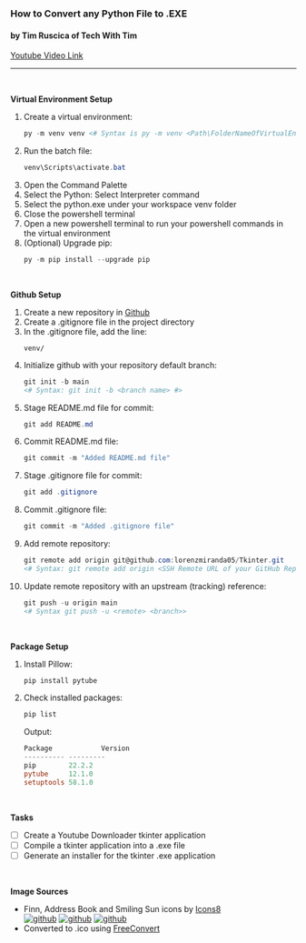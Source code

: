 ### **How to Convert any Python File to .EXE**
#### by Tim Ruscica of Tech With Tim

[Youtube Video Link][Tech With Tim]

---


<br  />

**Virtual Environment Setup**
1. Create a virtual environment:
    ```powershell
    py -m venv venv <# Syntax is py -m venv <Path\FolderNameOfVirtualEnvironment> #>
    ```
1. Run the batch file:
    ```powershell
    venv\Scripts\activate.bat
    ```
1. Open the Command Palette
1. Select the Python: Select Interpreter command
1. Select the python.exe under your workspace venv folder
1. Close the powershell terminal
1. Open a new powershell terminal to run your powershell commands in the virtual environment
1. (Optional) Upgrade pip:
    ```powershell
    py -m pip install --upgrade pip
    ```


<br  />

**Github Setup**
1. Create a new repository in [Github](https://github.com)
1. Create a .gitignore file in the project directory
1. In the .gitignore file, add the line:
    ```
    venv/
    ```
1. Initialize github with your repository default branch:
    ```powershell
    git init -b main
    <# Syntax: git init -b <branch name> #>
    ```
1. Stage README.md file for commit:
    ```powershell
    git add README.md
    ```
1. Commit README.md file:
    ```powershell
    git commit -m "Added README.md file"
    ```
1. Stage .gitignore file for commit:
    ```powershell
    git add .gitignore
    ```
1. Commit .gitignore file:
    ```powershell
    git commit -m "Added .gitignore file"
    ```
1. Add remote repository:
    ```powershell
    git remote add origin git@github.com:lorenzmiranda05/Tkinter.git
    <# Syntax: git remote add origin <SSH Remote URL of your GitHub Repository> #>
    ```
1. Update remote repository with an upstream (tracking) reference:
    ```powershell
    git push -u origin main
    <# Syntax git push -u <remote> <branch>>
    ```


<br  />

**Package Setup**
1. Install Pillow:
    ```powershell
    pip install pytube
    ```
1. Check installed packages:
    ```powershell
    pip list
    ```
    Output:
    ```powershell    
    Package            Version
    ---------- ---------
    pip        22.2.2
    pytube     12.1.0
    setuptools 58.1.0
    ```

<br  />

**Tasks**
* [ ] Create a Youtube Downloader tkinter application
* [ ] Compile a tkinter application into a .exe file
* [ ] Generate an installer for the tkinter .exe application

<br  />

**Image Sources**
*  Finn, Address Book and Smiling Sun icons by [Icons8][Icons8]
    <br  />
    [![github](https://img.icons8.com/fluency/60/finn.png)][Finn]
    [![github](https://img.icons8.com/officel/60/address-book.png)][Address Book]
    [![github](https://img.icons8.com/clouds/60/smiling-sun.png)][Smiling Sun]
* Converted to .ico using [FreeConvert][FreeConvert]


<!-- Reusable and Invisible URL Definitions  -->
[freeCodeCamp.org]: https://www.youtube.com/watch?v=YXPyB4XeYLA
[Github]: https://github.com
[Finn]: https://icons8.com/icon/NDfYUVJQNWOx/finn
[Address Book]: https://icons8.com/icon/RIEURT0p5vAu/address-book
[Smiling Sun]: https://icons8.com/icon/7UYg9itOH2r7/smiling-sun
[Icons8]: https://icons8.com
[FreeConvert]: https://www.freeconvert.com/png-to-ico
[Tech With Tim]: https://www.youtube.com/watch?v=UZX5kH72Yx4